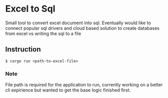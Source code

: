 # Excel to Sql

Small tool to convert excel document into sql. Eventually would like to connect popular sql drivers and cloud based solution to create databases from excel vs writing the sql to a file

## Instruction
```
$ cargo run <path-to-excel-file>
```
### Note 
File path is required for the application to run, currently working on a better cli expirience but wanted to get the base logic finished first. 
